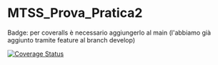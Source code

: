 # MTSS_Prova_Pratica2

Badge: per coveralls è necessario aggiungerlo al main (l'abbiamo già aggiunto tramite feature al branch develop)

[![Coverage Status](https://coveralls.io/repos/github/francescopasqual/MTSS_Prova_Pratica2/badge.svg?branch=main)](https://coveralls.io/github/francescopasqual/MTSS_Prova_Pratica2?branch=main)
